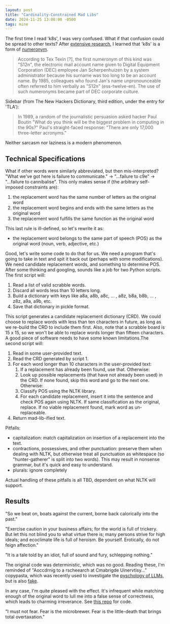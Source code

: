 ```yaml
---
layout: post
title: "Cardinality-Constrained Mad Libs"
date: 2024-11-25 13:08:00 -0500
tags: mine
---
```


The first time I read 'k8s', I was very confused. What if that confusion could be spread to other texts? After [extensive research](https://rothgar.medium.com/why-kubernetes-is-abbreviated-k8s-905289405a3c), I learned that 'k8s' is a  form of [numeronym](https://en.wikipedia.org/wiki/Numeronym). 

> According to Tex Texin \[?\], the first numeronym of this kind was "S12n", the electronic mail account name given to Digital Equipment Corporation (DEC) employee Jan Scherpenhuizen by a system administrator because his surname was too long to be an account name. By 1985, colleagues who found Jan's name unpronounceable often referred to him verbally as "S12n" (ess-twelve-en). The use of such numeronyms became part of DEC corporate culture.

Sidebar (from The New Hackers Dictionary, third edition, under the entry for 'TLA'):

> In 1989, a random of the journalistic persuasion asked hacker Paul Boutin "What do you think will be the biggest problem in computing in the 90s?" Paul's straight-faced response: "There are only 17,000 three-letter acronyms."

Neither sarcasm nor laziness is a modern phenomenon. 

## Technical Specifications

What if other words were similarly abbreviated, but then mis-interpreted? "What we've got here is failure to communicate." -> "...failure to c9e" -> "...failure to cannibalise". This only makes sense if (the arbitrary self-imposed constraints are):

1. the replacement word has the same number of letters as the original word
2. the replacement word begins and ends with the same letters as the original word
3. the replacement word fulfills the same function as the original word

This last rule is ill-defined, so let's rewrite it as:

- the replacement word belongs to the same part of speech (POS) as the original word (noun, verb, adjective, etc.)

Good, let's write some code to do that for us. We need a program that's going to take in text and spit it back out (perhaps with some modifications). We need candidate replacement words, and something to determine POS. After some thinking and googling, sounds like a job for two Python scripts. The first script will:

1. Read a list of valid scrabble words.
2. Discard all words less than 10 letters long.
3. Build a dictionary with keys like a8a, a8b, a8c, ... , a8z, b8a, b8b, ... , z8z, a9a, a9b, etc.
4. Save that dictionary in pickle format.

This script generates a candidate replacement dictionary (CRD). We could choose to replace words with less than ten characters in future, as long as we re-build the CRD to include them first. Also, note that a scrabble board is 15 x 15, so we won't be able to replace words longer than fifteen characters. A good piece of software needs to have some known limitations.The second script will:

1. Read in some user-provided text.
2. Read the CRD generated by script 1.
3. For each word longer than 10 characters in the user-provided text:
    1. If a replacement has already been found, use that. Otherwise:
    2. Look up possible replacements (that have not already been used) in the CRD. If none found, skip this word and go to the next one. Otherwise:
    3. Classify POS using the NLTK library.
    4. For each candidate replacement, insert it into the sentence and check POS again using NLTK. If same classification as the original, replace. If no viable replacement found, mark word as un-replaceable.
4. Return mad-lib-ified text.

Pitfalls:
- capitalization: match capitalization on insertion of a replacement into the text.
- contractions, possessives, and other punctuation: preserve them when dealing with NLTK, but otherwise treat all punctuation as whitespace (so "hunter-gatherer" is split into two words). This may result in nonsense grammar, but it's quick and easy to understand.
- plurals: ignore completely

Actual handling of these pitfalls is all TBD, dependent on what NLTK will support.

## Results

"So we beat on, boats against the current, borne back calorically into the past."

"Exercise caution in your business affairs; for the world is full of trickery. But let this not blind you to what virtue there is; many persons strive for high ideals; and ecoclimate life is full of heroism. Be yourself. Erotically, do not feign affection."

"It is a tale told by an idiot, full of sound and fury, schlepping nothing."

The original code was deterministic, which was no good. Reading these, I'm reminded of "Aoccdrnig to a rscheearch at Cmabrigde Uinervtisy..." copypasta, which was recently used to investigate the [pyschology of LLMs](https://arxiv.org/abs/2410.01677), but is also [fake](https://www.sciencealert.com/word-jumble-meme-first-last-letters-cambridge-typoglycaemia).

In any case, I'm quite pleased with the effect. It's infrequent while matching enough of the original word to lull me into a false sense of correctness, which leads to charming irreverance. See [this repo](https://github.com/cruncha-cruncha/ccml) for code.

"I must not fear. Fear is the microbrewer. Fear is the little-death that brings total overtaxation."
